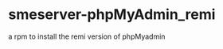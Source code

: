 smeserver-phpMyAdmin_remi
=========================

a rpm to install the remi version of phpMyadmin
